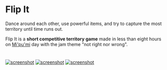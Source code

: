 # Flip It

Dance around each other, use powerful items, and try to capture the most territory until time runs out.

Flip It is a **short competitive territory game** made in less than eight hours on [Mi'pu'mi][1] day with the jam theme "not right nor wrong".

#

[![screenshot](material/screenshots/fli_screen_001t.jpg?raw=true)](material/screenshots/fli_screen_001.jpg?raw=true)
[![screenshot](material/screenshots/fli_screen_002t.jpg?raw=true)](material/screenshots/fli_screen_002.jpg?raw=true)
[![screenshot](material/screenshots/fli_screen_003t.jpg?raw=true)](material/screenshots/fli_screen_003.jpg?raw=true)

[1]: https://mipumi.com